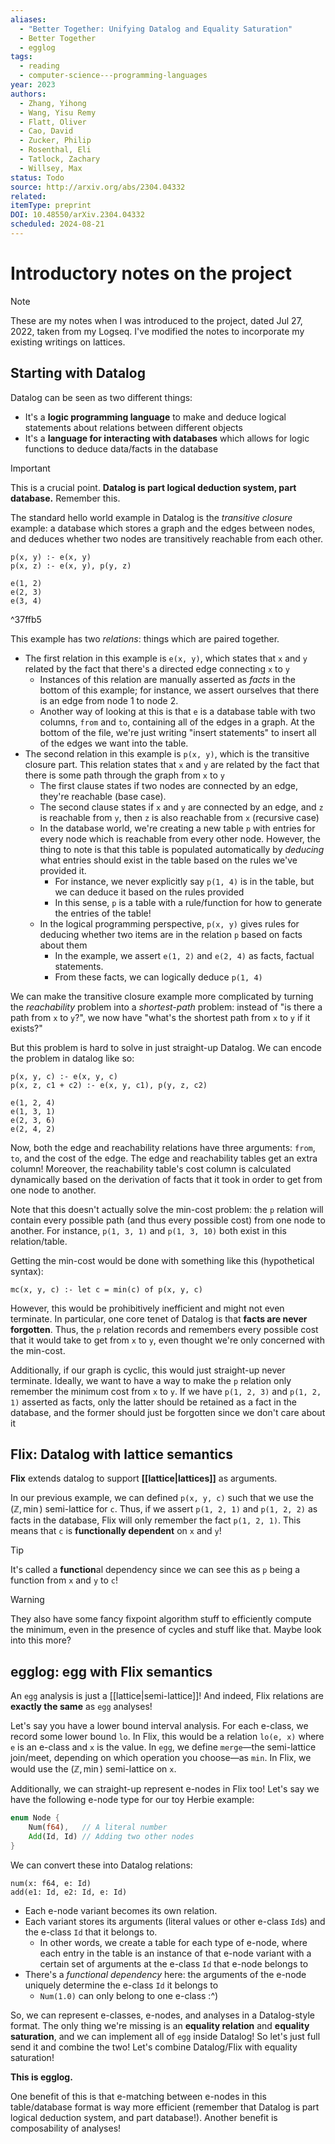 ```yaml
---
aliases:
  - "Better Together: Unifying Datalog and Equality Saturation"
  - Better Together
  - egglog
tags:
  - reading
  - computer-science---programming-languages
year: 2023
authors:
  - Zhang, Yihong
  - Wang, Yisu Remy
  - Flatt, Oliver
  - Cao, David
  - Zucker, Philip
  - Rosenthal, Eli
  - Tatlock, Zachary
  - Willsey, Max
status: Todo
source: http://arxiv.org/abs/2304.04332
related: 
itemType: preprint
DOI: 10.48550/arXiv.2304.04332
scheduled: 2024-08-21
---
```

# Introductory notes on the project

> [!note]
> These are my notes when I was introduced to the project, dated Jul 27, 2022, taken from my Logseq. I've modified the notes to incorporate my existing writings on lattices.

## Starting with Datalog

Datalog can be seen as two different things:

- It's a **logic programming language** to make and deduce logical statements about relations between different objects
- It's a **language for interacting with databases** which allows for logic functions to deduce data/facts in the database

> [!important]
> This is a crucial point. **Datalog is part logical deduction system, part database.** Remember this.

The standard hello world example in Datalog is the _transitive closure_ example: a database which stores a graph and the edges between nodes, and deduces whether two nodes are transitively reachable from each other.

```datalog
p(x, y) :- e(x, y)
p(x, z) :- e(x, y), p(y, z)

e(1, 2)
e(2, 3)
e(3, 4)
```

^37ffb5

This example has two _relations_: things which are paired together.

- The first relation in this example is `e(x, y)`, which states that `x` and `y` related by the fact that there's a directed edge connecting `x` to `y`
	- Instances of this relation are manually asserted as _facts_ in the bottom of this example; for instance, we assert ourselves that there is an edge from node 1 to node 2.
	- Another way of looking at this is that `e` is a database table with two columns, `from` and `to`, containing all of the edges in a graph. At the bottom of the file, we're just writing "insert statements" to insert all of the edges we want into the table.
- The second relation in this example is `p(x, y)`, which is the transitive closure part. This relation states that `x` and `y` are related by the fact that there is some path through the graph from `x` to `y`
	- The first clause states if two nodes are connected by an edge, they're reachable (base case).
	- The second clause states if `x` and `y` are connected by an edge, and `z` is reachable from `y`, then `z` is also reachable from `x` (recursive case)  
	- In the database world, we're creating a new table `p` with entries for every node which is reachable from every other node. However, the thing to note is that this table is populated automatically by _deducing_ what entries should exist in the table based on the rules we've provided it.
		- For instance, we never explicitly say `p(1, 4)` is in the table, but we can deduce it based on the rules provided
		- In this sense, `p` is a table with a rule/function for how to generate the entries of the table!
	- In the logical programming perspective, `p(x, y)` gives rules for deducing whether two items are in the relation `p` based on facts about them
		- In the example, we assert `e(1, 2)` and `e(2, 4)` as facts, factual statements.
		- From these facts, we can logically deduce `p(1, 4)`

We can make the transitive closure example more complicated by turning the _reachability_ problem into a _shortest-path_ problem: instead of "is there a path from `x` to `y`?", we now have "what's the shortest path from `x` to `y` if it exists?"

But this problem is hard to solve in just straight-up Datalog. We can encode the problem in datalog like so:

```datalog
p(x, y, c) :- e(x, y, c)
p(x, z, c1 + c2) :- e(x, y, c1), p(y, z, c2)

e(1, 2, 4)
e(1, 3, 1)
e(2, 3, 6)
e(2, 4, 2)
```    

Now, both the edge and reachability relations have three arguments: `from`, `to`, and the cost of the edge. The edge and reachability tables get an extra column! Moreover, the reachability table's cost column is calculated dynamically based on the derivation of facts that it took in order to get from one node to another.

Note that this doesn't actually solve the min-cost problem: the `p` relation will contain every possible path (and thus every possible cost) from one node to another. For instance, `p(1, 3, 1)` and `p(1, 3, 10)` both exist in this relation/table.

Getting the min-cost would be done with something like this (hypothetical syntax):

```datalog
mc(x, y, c) :- let c = min(c) of p(x, y, c)
```
    
However, this would be prohibitively inefficient and might not even terminate. In particular, one core tenet of Datalog is that **facts are never forgotten**. Thus, the `p` relation records and remembers every possible cost that it would take to get from `x` to `y`, even thought we're only concerned with the min-cost.

Additionally, if our graph is cyclic, this would just straight-up never terminate. Ideally, we want to have a way to make the `p` relation only remember the minimum cost from `x` to `y`. If we have `p(1, 2, 3)` and `p(1, 2, 1)` asserted as facts, only the latter should be retained as a fact in the database, and the former should just be forgotten since we don't care about it

## Flix: Datalog with lattice semantics

**Flix** extends datalog to support **[[lattice|lattices]]** as arguments.

In our previous example, we can defined `p(x, y, c)` such that we use the $(\mathbb{Z}, \operatorname{min})$ semi-lattice for `c`. Thus, if we assert `p(1, 2, 1)` and `p(1, 2, 2)` as facts in the database, Flix will only remember the fact `p(1, 2, 1)`. This means that `c` is **functionally dependent** on `x` and `y`!

> [!tip]
> It's called a **function**al dependency since we can see this as `p` being a function from `x` and `y` to `c`!

> [!warning]
> They also have some fancy fixpoint algorithm stuff to efficiently compute the minimum, even in the presence of cycles and stuff like that. Maybe look into this more?

## egglog: egg with Flix semantics

An `egg` analysis is just a [[lattice|semi-lattice]]! And indeed, Flix relations are **exactly the same** as `egg` analyses!

Let's say you have a lower bound interval analysis. For each e-class, we record some lower bound `lo`. In Flix, this would be a relation `lo(e, x)` where `e` is an e-class and `x` is the value. In `egg`, we define `merge`—the semi-lattice join/meet, depending on which operation you choose—as `min`. In Flix, we would use the $(\mathbb{Z}, \operatorname{min})$ semi-lattice on `x`.

Additionally, we can straight-up represent e-nodes in Flix too! Let's say we have the following e-node type for our toy Herbie example:

```rust
enum Node {
	Num(f64),   // A literal number
	Add(Id, Id) // Adding two other nodes
}
```

We can convert these into Datalog relations:

```datalog
num(x: f64, e: Id)
add(e1: Id, e2: Id, e: Id)
```

- Each e-node variant becomes its own relation.
- Each variant stores its arguments (literal values or other e-class `Id`s) and the e-class `Id` that it belongs to.
	- In other words, we create a table for each type of e-node, where each entry in the table is an instance of that e-node variant with a certain set of arguments at the e-class `Id` that e-node belongs to
- There's a _functional dependency_ here: the arguments of the e-node uniquely determine the e-class `Id` it belongs to
	- `Num(1.0)` can only belong to one e-class :^)

So, we can represent e-classes, e-nodes, and analyses in a Datalog-style format. The only thing we're missing is an **equality relation** and **equality saturation**, and we can implement all of `egg` inside Datalog! So let's just full send it and combine the two! Let's combine Datalog/Flix with equality saturation!

**This is egglog.**

One benefit of this is that e-matching between e-nodes in this table/database format is way more efficient (remember that Datalog is part logical deduction system, and part database!). Another benefit is composability of analyses!
